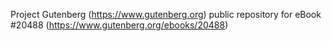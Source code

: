 Project Gutenberg (https://www.gutenberg.org) public repository for eBook #20488 (https://www.gutenberg.org/ebooks/20488)
